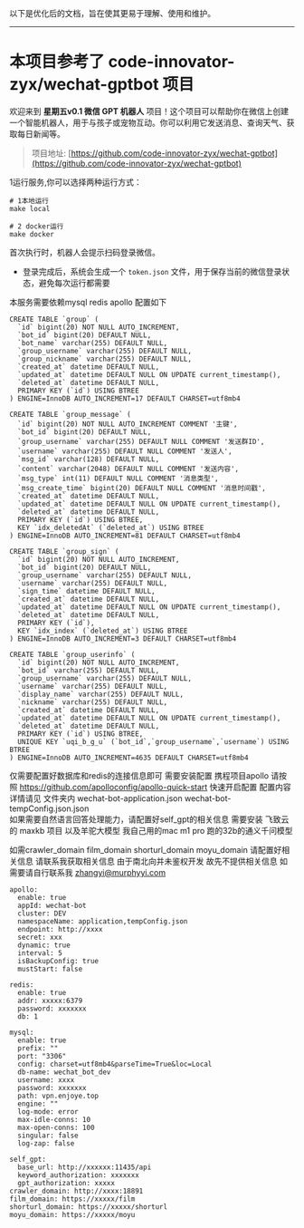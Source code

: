 以下是优化后的文档，旨在使其更易于理解、使用和维护。

---

# 本项目参考了 code-innovator-zyx/wechat-gptbot 项目

欢迎来到 **星期五v0.1 微信 GPT 机器人** 项目！这个项目可以帮助你在微信上创建一个智能机器人，用于与孩子或宠物互动。你可以利用它发送消息、查询天气、获取每日新闻等。

> 项目地址: [https://github.com/code-innovator-zyx/wechat-gptbot](https://github.com/code-innovator-zyx/wechat-gptbot)


    

1运行服务,你可以选择两种运行方式：

   ```shell
   # 1本地运行
   make local
   
   # 2 docker运行
   make docker
   ```

首次执行时，机器人会提示扫码登录微信。

- 登录完成后，系统会生成一个 `token.json` 文件，用于保存当前的微信登录状态，避免每次运行都需要

本服务需要依赖mysql redis apollo 
配置如下
```shell
CREATE TABLE `group` (
  `id` bigint(20) NOT NULL AUTO_INCREMENT,
  `bot_id` bigint(20) DEFAULT NULL,
  `bot_name` varchar(255) DEFAULT NULL,
  `group_username` varchar(255) DEFAULT NULL,
  `group_nickname` varchar(255) DEFAULT NULL,
  `created_at` datetime DEFAULT NULL,
  `updated_at` datetime DEFAULT NULL ON UPDATE current_timestamp(),
  `deleted_at` datetime DEFAULT NULL,
  PRIMARY KEY (`id`) USING BTREE
) ENGINE=InnoDB AUTO_INCREMENT=17 DEFAULT CHARSET=utf8mb4

CREATE TABLE `group_message` (
  `id` bigint(20) NOT NULL AUTO_INCREMENT COMMENT '主键',
  `bot_id` bigint(20) DEFAULT NULL,
  `group_username` varchar(255) DEFAULT NULL COMMENT '发送群ID',
  `username` varchar(255) DEFAULT NULL COMMENT '发送人',
  `msg_id` varchar(128) DEFAULT NULL,
  `content` varchar(2048) DEFAULT NULL COMMENT '发送内容',
  `msg_type` int(11) DEFAULT NULL COMMENT '消息类型',
  `msg_create_time` bigint(20) DEFAULT NULL COMMENT '消息时间戳',
  `created_at` datetime DEFAULT NULL,
  `updated_at` datetime DEFAULT NULL ON UPDATE current_timestamp(),
  `deleted_at` datetime DEFAULT NULL,
  PRIMARY KEY (`id`) USING BTREE,
  KEY `idx_deletedAt` (`deleted_at`) USING BTREE
) ENGINE=InnoDB AUTO_INCREMENT=81 DEFAULT CHARSET=utf8mb4

CREATE TABLE `group_sign` (
  `id` bigint(20) NOT NULL AUTO_INCREMENT,
  `bot_id` bigint(20) DEFAULT NULL,
  `group_username` varchar(255) DEFAULT NULL,
  `username` varchar(255) DEFAULT NULL,
  `sign_time` datetime DEFAULT NULL,
  `created_at` datetime DEFAULT NULL,
  `updated_at` datetime DEFAULT NULL ON UPDATE current_timestamp(),
  `deleted_at` datetime DEFAULT NULL,
  PRIMARY KEY (`id`),
  KEY `idx_index` (`deleted_at`) USING BTREE
) ENGINE=InnoDB AUTO_INCREMENT=3 DEFAULT CHARSET=utf8mb4

CREATE TABLE `group_userinfo` (
  `id` bigint(20) NOT NULL AUTO_INCREMENT,
  `bot_id` varchar(255) DEFAULT NULL,
  `group_username` varchar(255) DEFAULT NULL,
  `username` varchar(255) DEFAULT NULL,
  `display_name` varchar(255) DEFAULT NULL,
  `nickname` varchar(255) DEFAULT NULL,
  `created_at` datetime DEFAULT NULL,
  `updated_at` datetime DEFAULT NULL ON UPDATE current_timestamp(),
  `deleted_at` datetime DEFAULT NULL,
  PRIMARY KEY (`id`) USING BTREE,
  UNIQUE KEY `uqi_b_g_u` (`bot_id`,`group_username`,`username`) USING BTREE
) ENGINE=InnoDB AUTO_INCREMENT=4635 DEFAULT CHARSET=utf8mb4

```

仅需要配置好数据库和redis的连接信息即可
需要安装配置 携程项目apollo
请按照 https://github.com/apolloconfig/apollo-quick-start 快速开启配置 配置内容详情请见
文件夹内 wechat-bot-application.json wechat-bot-tempConfig.json.json  
如果需要自然语言回答处理能力，请配置好self_gpt的相关信息
需要安装 飞致云的 maxkb 项目 以及羊驼大模型 我自己用的mac m1 pro 跑的32b的通义千问模型

如需crawler_domain film_domain shorturl_domain moyu_domain 请配置好相关信息 请联系我获取相关信息
由于南北向并未鉴权开发 故先不提供相关信息 如需要请自行联系我
zhangyi@murphyyi.com


```shell
apollo:
  enable: true
  appId: wechat-bot
  cluster: DEV
  namespaceName: application,tempConfig.json
  endpoint: http://xxxx
  secret: xxx
  dynamic: true
  interval: 5
  isBackupConfig: true
  mustStart: false

redis:
  enable: true
  addr: xxxxx:6379
  password: xxxxxxx
  db: 1

mysql:
  enable: true
  prefix: ""
  port: "3306"
  config: charset=utf8mb4&parseTime=True&loc=Local
  db-name: wechat_bot_dev
  username: xxxx
  password: xxxxxxx
  path: vpn.enjoye.top
  engine: ""
  log-mode: error
  max-idle-conns: 10
  max-open-conns: 100
  singular: false
  log-zap: false

self_gpt:
  base_url: http://xxxxxx:11435/api
  keyword_authorization: xxxxxxx
  gpt_authorization: xxxxx
crawler_domain: http://xxxx:18891
film_domain: https://xxxxx/film
shorturl_domain: https://xxxxx/shorturl
moyu_domain: https://xxxxx/moyu
```


